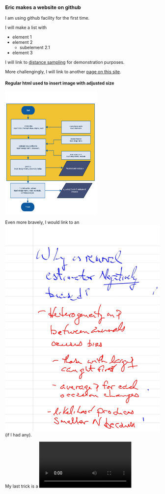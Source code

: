 ###  Eric makes a website on github

I am using github facility for the first time.

I will make a list with
* element 1
* element 2
  * subelement 2.1
* element 3

I will link to [distance sampling] for demonstration purposes.

More challengingly, I will link to another [page on this site].

#### Regular html used to insert image with adjusted size
<img src=3607_a2.png height=400 width=300>


Even more bravely, I would link to an ![image][image] (if I had any).

My last trick is a ![video clip][testvideo]


[distance sampling]: http://distancesampling.org
[page on this site]: page2.md
[image]: 2-17-20141.jpg
[testvideo]: CT1-Q1c.mp4
